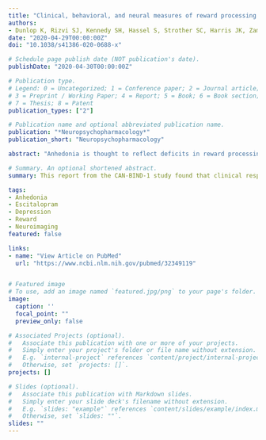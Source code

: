 ```yaml
---
title: "Clinical, behavioral, and neural measures of reward processing correlate with escitalopram response in depression: a Canadian Biomarker Integration Network in Depression (CAN-BIND-1) Report"
authors:
- Dunlop K, Rizvi SJ, Kennedy SH, Hassel S, Strother SC, Harris JK, Zamyadi M, Arnott SR, Davis AD, Mansouri F, Schulze L, Ceniti AK, Lam RW, Milev R, Rotzinger S, Foster JA, Frey BN, Parikh SV, Soares CN, Uher R, Turecki G, MacQueen GM, Downar J
date: "2020-04-29T00:00:00Z"
doi: "10.1038/s41386-020-0688-x"

# Schedule page publish date (NOT publication's date).
publishDate: "2020-04-30T00:00:00Z"

# Publication type.
# Legend: 0 = Uncategorized; 1 = Conference paper; 2 = Journal article;
# 3 = Preprint / Working Paper; 4 = Report; 5 = Book; 6 = Book section;
# 7 = Thesis; 8 = Patent
publication_types: ["2"]

# Publication name and optional abbreviated publication name.
publication: "*Neuropsychopharmacology*"
publication_short: "Neuropsychopharmacology"

abstract: "Anhedonia is thought to reflect deficits in reward processing that are associated with abnormal activity in mesocorticolimbic brain regions. It is expressed clinically as a deficit in the interest or pleasure in daily activities. More severe anhedonia in major depressive disorder (MDD) is a negative predictor of antidepressant response. It is unknown, however, whether the pathophysiology of anhedonia represents a viable avenue for identifying biological markers of antidepressant treatment response. Therefore, this study aimed to examine the relations between reward processing and response to antidepressant treatment using clinical, behavioral, and functional neuroimaging measures. Eighty-seven participants in the first Canadian Biomarker Integration Network in Depression (CAN-BIND-1) protocol received 8 weeks of open-label escitalopram. Clinical correlates of reward processing were assessed at baseline using validated scales to measure anhedonia, and a monetary incentive delay (MID) task during functional neuroimaging was completed at baseline and after 2 weeks of treatment. Activity during the reward anticipation, but not the reward consumption, phase of the MID task was correlated with clinical response to escitalopram at week 8. Response to escitalopram was associated with significantly lower self-reported deficits in reward processing at baseline. Early (baseline to week 2) increases in frontostriatal connectivity during reward anticipation significantly correlated with reduction in depressive symptoms after 8 weeks of treatment. Escitalopram response is associated with clinical and neuroimaging correlates of reward processing. These results represent an important contribution towards identifying and integrating biological, behavioral, and clinical correlates of treatment response."

# Summary. An optional shortened abstract.
summary: This report from the CAN-BIND-1 study found that clinical response to the SSRI escitalopram was associated with clinical and neuroimaging correlates of reward processing.

tags:
- Anhedonia
- Escitalopram
- Depression
- Reward
- Neuroimaging
featured: false

links:
- name: "View Article on PubMed"
  url: "https://www.ncbi.nlm.nih.gov/pubmed/32349119"


# Featured image
# To use, add an image named `featured.jpg/png` to your page's folder. 
image:
  caption: ''
  focal_point: ""
  preview_only: false

# Associated Projects (optional).
#   Associate this publication with one or more of your projects.
#   Simply enter your project's folder or file name without extension.
#   E.g. `internal-project` references `content/project/internal-project/index.md`.
#   Otherwise, set `projects: []`.
projects: []

# Slides (optional).
#   Associate this publication with Markdown slides.
#   Simply enter your slide deck's filename without extension.
#   E.g. `slides: "example"` references `content/slides/example/index.md`.
#   Otherwise, set `slides: ""`.
slides: ""
---
```

